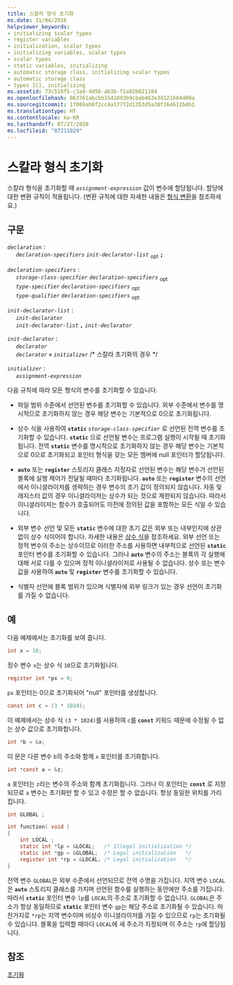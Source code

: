 ```yaml
---
title: 스칼라 형식 초기화
ms.date: 11/04/2016
helpviewer_keywords:
- initializing scalar types
- register variables
- initialization, scalar types
- initializing variables, scalar types
- scalar types
- static variables, initializing
- automatic storage class, initializing scalar types
- automatic storage class
- types [C], initializing
ms.assetid: 73c516f5-c3ad-4d56-ab3b-f2a82b621104
ms.openlocfilehash: 063761abcbb1541893b9cbab463e3d121684d00a
ms.sourcegitcommit: 1f009ab0f2cc4a177f2d1353d5a38f164612bdb1
ms.translationtype: HT
ms.contentlocale: ko-KR
ms.lasthandoff: 07/27/2020
ms.locfileid: "87211829"
---
```

# <a name="initializing-scalar-types"></a>스칼라 형식 초기화

스칼라 형식을 초기화할 때 *`assignment-expression`* 값이 변수에 할당됩니다. 할당에 대한 변환 규칙이 적용됩니다. (변환 규칙에 대한 자세한 내용은 [형식 변환](../c-language/type-conversions-c.md)을 참조하세요.)

## <a name="syntax"></a>구문

*`declaration`* :<br/>
&nbsp;&nbsp;&nbsp;&nbsp; *`declaration-specifiers`* *`init-declarator-list`* <sub>opt</sub> **`;`**

*`declaration-specifiers`* :<br/>
&nbsp;&nbsp;&nbsp;&nbsp; *`storage-class-specifier`* *`declaration-specifiers`* <sub>opt</sub> <br/>
&nbsp;&nbsp;&nbsp;&nbsp; *`type-specifier`* *`declaration-specifiers`* <sub>opt</sub> <br/>
&nbsp;&nbsp;&nbsp;&nbsp; *`type-qualifier`* *`declaration-specifiers`* <sub>opt</sub>

*`init-declarator-list`* :<br/>
&nbsp;&nbsp;&nbsp;&nbsp; *`init-declarator`*<br/>
&nbsp;&nbsp;&nbsp;&nbsp; *`init-declarator-list`* **`,`** *`init-declarator`*

*`init-declarator`* :<br/>
&nbsp;&nbsp;&nbsp;&nbsp; *`declarator`*<br/>
&nbsp;&nbsp;&nbsp;&nbsp; *`declarator`* **`=`** *`initializer`*  /\* 스칼라 초기화의 경우 \*/

*`initializer`* :<br/>
&nbsp;&nbsp;&nbsp;&nbsp; *`assignment-expression`*

다음 규칙에 따라 모든 형식의 변수를 초기화할 수 있습니다.

- 파일 범위 수준에서 선언된 변수를 초기화할 수 있습니다. 외부 수준에서 변수를 명시적으로 초기화하지 않는 경우 해당 변수는 기본적으로 0으로 초기화됩니다.

- 상수 식을 사용하여 **`static`** *`storage-class-specifier`* 로 선언된 전역 변수를 초기화할 수 있습니다. **`static`** 으로 선언될 변수는 프로그램 실행이 시작될 때 초기화됩니다. 전역 **`static`** 변수를 명시적으로 초기화하지 않는 경우 해당 변수는 기본적으로 0으로 초기화되고 포인터 형식을 갖는 모든 멤버에 null 포인터가 할당됩니다.

- **`auto`** 또는 **`register`** 스토리지 클래스 지정자로 선언된 변수는 해당 변수가 선언된 블록에 실행 제어가 전달될 때마다 초기화됩니다. **`auto`** 또는 **`register`** 변수의 선언에서 이니셜라이저를 생략하는 경우 변수의 초기 값이 정의되지 않습니다. 자동 및 레지스터 값의 경우 이니셜라이저는 상수가 되는 것으로 제한되지 않습니다. 따라서 이니셜라이저는 함수가 호출되어도 이전에 정의된 값을 포함하는 모든 식일 수 있습니다.

- 외부 변수 선언 및 모든 **`static`** 변수에 대한 초기 값은 외부 또는 내부인지에 상관없이 상수 식이어야 합니다. 자세한 내용은 [상수 식](../c-language/c-constant-expressions.md)을 참조하세요. 외부 선언 또는 정적 변수의 주소는 상수이므로 이러한 주소를 사용하면 내부적으로 선언된 **`static`** 포인터 변수를 초기화할 수 있습니다. 그러나 **`auto`** 변수의 주소는 블록의 각 실행에 대해 서로 다를 수 있으며 정적 이니셜라이저로 사용될 수 없습니다. 상수 또는 변수 값을 사용하여 **`auto`** 및 **`register`** 변수를 초기화할 수 있습니다.

- 식별자 선언에 블록 범위가 있으며 식별자에 외부 링크가 있는 경우 선언이 초기화를 가질 수 없습니다.

## <a name="examples"></a>예

다음 예제에서는 초기화를 보여 줍니다.

```C
int x = 10;
```

정수 변수 `x`는 상수 식 `10`으로 초기화됩니다.

```C
register int *px = 0;
```

`px` 포인터는 0으로 초기화되어 "null" 포인터를 생성합니다.

```C
const int c = (3 * 1024);
```

이 예제에서는 상수 식 `(3 * 1024)`를 사용하여 `c`를 **`const`** 키워드 때문에 수정될 수 없는 상수 값으로 초기화합니다.

```C
int *b = &x;
```

이 문은 다른 변수 `b`의 주소와 함께 `x` 포인터를 초기화합니다.

```C
int *const a = &z;
```

`a` 포인터는 `z`라는 변수의 주소와 함께 초기화됩니다. 그러나 이 포인터는 **`const`** 로 지정되므로 `a` 변수는 초기화만 할 수 있고 수정은 할 수 없습니다. 항상 동일한 위치를 가리킵니다.

```C
int GLOBAL ;

int function( void )
{
    int LOCAL ;
    static int *lp = &LOCAL;   /* Illegal initialization */
    static int *gp = &GLOBAL;  /* Legal initialization   */
    register int *rp = &LOCAL; /* Legal initialization   */
}
```

전역 변수 `GLOBAL`은 외부 수준에서 선언되므로 전역 수명을 가집니다. 지역 변수 `LOCAL`은 **`auto`** 스토리지 클래스를 가지며 선언된 함수를 실행하는 동안에만 주소를 가집니다. 따라서 **`static`** 포인터 변수 `lp`를 `LOCAL`의 주소로 초기화할 수 없습니다. `GLOBAL`은 주소가 항상 동일하므로 **`static`** 포인터 변수 `gp`는 해당 주소로 초기화될 수 있습니다. 마찬가지로 `*rp`는 지역 변수이며 비상수 이니셜라이저를 가질 수 있으므로 `rp`는 초기화될 수 있습니다. 블록을 입력할 때마다 `LOCAL`에 새 주소가 지정되며 이 주소는 `rp`에 할당됩니다.

## <a name="see-also"></a>참조

[초기화](../c-language/initialization.md)
